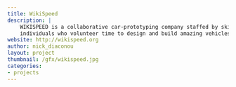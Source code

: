 ```yaml
---
title: WikiSpeed
description: |
    WIKISPEED is a collaborative car-prototyping company staffed by skilled
    individuals who volunteer time to design and build amazing vehicles.
website: http://wikispeed.org
author: nick_diaconou
layout: project
thumbnail: /gfx/wikispeed.jpg
categories:
- projects
---
```

